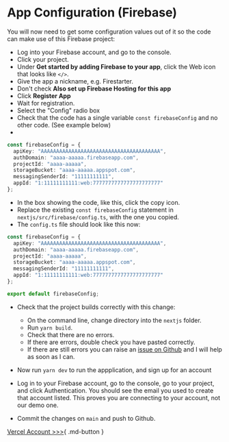 # App Configuration (Firebase)

You will now need to get some configuration values out of it so the code can make use of this Firebase project:

* Log into your Firebase account, and go to the console.
* Click your project.
* Under **Get started by adding Firebase to your app**, click the Web icon that looks like `</>`.
* Give the app a nickname, e.g. Firestarter.
* Don't check **Also set up Firebase Hosting for this app**
* Click **Register App**
* Wait for registration.
* Select the "Config" radio box
* Check that the code has a single variable `const firebaseConfig` and no other code. (See example below)
* 
```typescript
const firebaseConfig = {
  apiKey: "AAAAAAAAAAAAAAAAAAAAAAAAAAAAAAAAAAAAAAA",
  authDomain: "aaaa-aaaaa.firebaseapp.com",
  projectId: "aaaa-aaaaa",
  storageBucket: "aaaa-aaaaa.appspot.com",
  messagingSenderId: "11111111111",
  appId: "1:11111111111:web:7777777777777777777777"
};
```

* In the box showing the code, like this, click the copy icon.
* Replace the existing `const firebaseConfig` statement in `nextjs/src/firebase/config.ts`, with the one you copied.
* The `config.ts` file should look like this now:

```typescript
const firebaseConfig = {
  apiKey: "AAAAAAAAAAAAAAAAAAAAAAAAAAAAAAAAAAAAAAA",
  authDomain: "aaaa-aaaaa.firebaseapp.com",
  projectId: "aaaa-aaaaa",
  storageBucket: "aaaa-aaaaa.appspot.com",
  messagingSenderId: "11111111111",
  appId: "1:11111111111:web:7777777777777777777777"
};

export default firebaseConfig;
```

* Check that the project builds correctly with this change:
    * On the command line, change directory into the `nextjs` folder.
    * Run `yarn build`.
    * Check that there are no errors.
    * If there are errors, double check you have pasted correctly. 
    * If there are still errors you can raise an [issue on Github](https://github.com/mcapodici/firestarter/issues) and I will help as soon as I can.

* Now run `yarn dev` to run the appplication, and sign up for an account
* Log in to your Firebase account, go to the console, go to your project, and click Authentication. You should see the email you used to create that account listed. This proves you are connecting to your account, not our demo one.

* Commit the changes on `main` and push to Github.
  
[Vercel Account >>>](vercel-account.md){ .md-button }